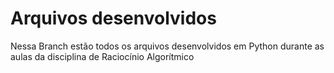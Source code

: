 # Arquivos desenvolvidos
Nessa Branch estão todos os arquivos desenvolvidos em Python durante as aulas da disciplina de Raciocínio Algorítmico

